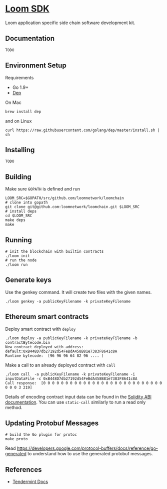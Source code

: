 # [Loom SDK](https://loomx.io)

Loom application specific side chain software development kit.

## Documentation

`TODO`

## Environment Setup

Requirements

* Go 1.9+
* [Dep](https://github.com/golang/dep)

On Mac
```
brew install dep
```
and on Linux
```
curl https://raw.githubusercontent.com/golang/dep/master/install.sh | sh
```
## Installing

`TODO`

## Building
Make sure `GOPATH` is defined and run

```shell
LOOM_SRC=$GOPATH/src/github.com/loomnetwork/loomchain
# clone into gopath
git clone git@github.com:loomnetwork/loomchain.git $LOOM_SRC
# install deps
cd $LOOM_SRC
make deps
make
```

## Running

```shell
# init the blockchain with builtin contracts
./loom init
# run the node
./loom run
```

## Generate keys
Use the genkey command. It will create two files with the given names.
```shell
./loom genkey -a publicKeyFilename -k privateKeyFilename
```
## Ethereum smart contracts
Deploy smart contract with `deploy`
```shell
./loom deploy -a publicKeyFilename -k privateKeyFilename -b contractBytecode.bin
New contract deployed with address:  default:0xB448D7db27192d54FeBdA458B81e7383F8641c8A
Runtime bytecode:  [96 96 96 64 82 96 .... ]
```
Make a call to an already deployed contract with `call`
```
./loom call  -a publicKeyFilename -k privateKeyFilename -i inputDataFile -c 0xB448D7db27192d54FeBdA458B81e7383F8641c8A
Call response:  [0 0 0 0 0 0 0 0 0 0 0 0 0 0 0 0 0 0 0 0 0 0 0 0 0 0 0 0 0 0 3 219]
```
Details of encoding contract input data can be found in the [Solidity ABI documentation](https://solidity.readthedocs.io/en/develop/abi-spec.html).
You can use `static-call` similarly to run a read only method.
## Updating Protobuf Messages

```shell
# build the Go plugin for protoc
make proto
```

Read https://developers.google.com/protocol-buffers/docs/reference/go-generated to understand how
to use the generated protobuf messages.

## References

 * [Tendermint Docs](https://tendermint.readthedocs.io/en/latest/)
